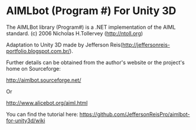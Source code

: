 # AIMLbot (Program #) For Unity 3D

The AIMLBot library (Program#) is a .NET implementation of the AIML standard. (c) 2006 Nicholas H.Tollervey (http://ntoll.org)

Adaptation to Unity 3D made ​​by Jefferson Reis(http://jeffersonreis-portfolio.blogspot.com.br/).

Further details can be obtained from the author's website or the project's home on Sourceforge:

http://aimlbot.sourceforge.net/

Or

http://www.alicebot.org/aiml.html


You can find the tutorial here:
https://github.com/JeffersonReisPro/aimlbot-for-unity3d/wiki


